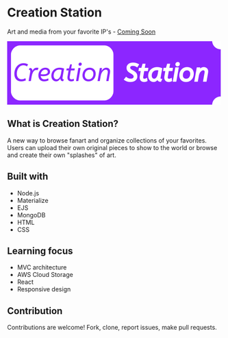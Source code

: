 # Creation Station
Art and media from your favorite IP's - [Coming Soon](#)

![CreationStationLogo](public\sources\CreationStationLogoNew.png)

## What is Creation Station?
A new way to browse fanart and organize collections of your favorites. Users can upload their own original pieces to show to the world or browse and create their own "splashes" of art.

## Built with
- Node.js
- Materialize
- EJS
- MongoDB
- HTML
- CSS

## Learning focus
- MVC architecture
- AWS Cloud Storage
- React
- Responsive design

## Contribution
Contributions are welcome! Fork, clone, report issues, make pull requests.
